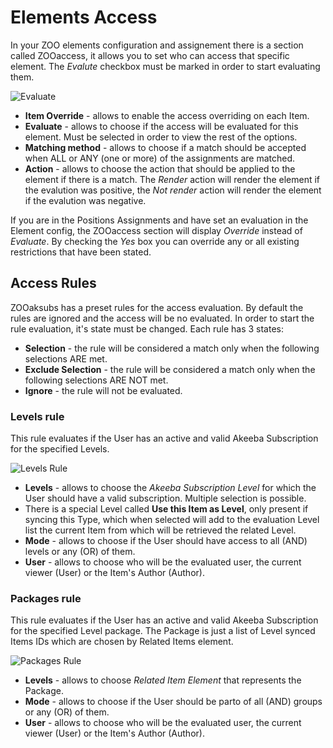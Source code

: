 # Elements Access

In your ZOO elements configuration and assignement there is a section called ZOOaccess, it allows you to set who can access that specific element. The *Evalute* checkbox must be marked in order to start evaluating them.

![Evaluate](http://joolanders.github.io/Docs/docs/ZOOaksubs/images/evaluate.png)

- **Item Override** - allows to enable the access overriding on each Item.
- **Evaluate** - allows to choose if the access will be evaluated for this element. Must be selected in order to view the rest of the options.
- **Matching method** - allows to choose if a match should be accepted when ALL or ANY (one or more) of the assignments are matched.
- **Action** - allows to choose the action that should be applied to the element if there is a match. The *Render* action will render the element if the evalution was positive, the *Not render* action will render the element if the evalution was negative.

If you are in the Positions Assignments and have set an evaluation in the Element config, the ZOOaccess section will display *Override* instead of *Evaluate*. By checking the *Yes* box you can override any or all existing restrictions that have been stated.

## Access Rules

ZOOaksubs has a preset rules for the access evaluation. By default the rules are ignored and the access will be no evaluated. In order to start the rule evaluation, it's state must be changed. Each rule has 3 states:

- **Selection** - the rule will be considered a match only when the following selections ARE met.
- **Exclude Selection** - the rule will be considered a match only when the following selections ARE NOT met.
- **Ignore** - the rule will not be evaluated.

### Levels rule

This rule evaluates if the User has an active and valid Akeeba Subscription for the specified Levels.

![Levels Rule](http://joolanders.github.io/Docs/docs/ZOOaksubs/images/rule_levels.png)

- **Levels** - allows to choose the *Akeeba Subscription Level* for which the User should have a valid subscription. Multiple selection is possible. 
 - There is a special Level called **Use this Item as Level**, only present if syncing this Type, which when selected will add to the evaluation Level list the current Item from which will be retrieved the related Level. 
- **Mode** - allows to choose if the User should have access to all (AND) levels or any (OR) of them.
- **User** - allows to choose who will be the evaluated user, the current viewer (User) or the Item's Author (Author).

### Packages rule

This rule evaluates if the User has an active and valid Akeeba Subscription for the specified Level package. The Package is just a list of Level synced Items IDs which are chosen by Related Items element.

![Packages Rule](http://joolanders.github.io/Docs/docs/ZOOaksubs/images/rule_packages.png)

- **Levels** - allows to choose *Related Item Element* that represents the Package.
- **Mode** - allows to choose if the User should be parto of all (AND) groups or any (OR) of them.
- **User** - allows to choose who will be the evaluated user, the current viewer (User) or the Item's Author (Author).